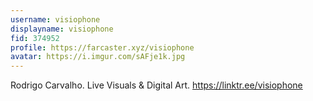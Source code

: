 ```yaml
---
username: visiophone
displayname: visiophone
fid: 374952
profile: https://farcaster.xyz/visiophone
avatar: https://i.imgur.com/sAFje1k.jpg
---
```


Rodrigo Carvalho.
Live Visuals & Digital Art.
https://linktr.ee/visiophone
